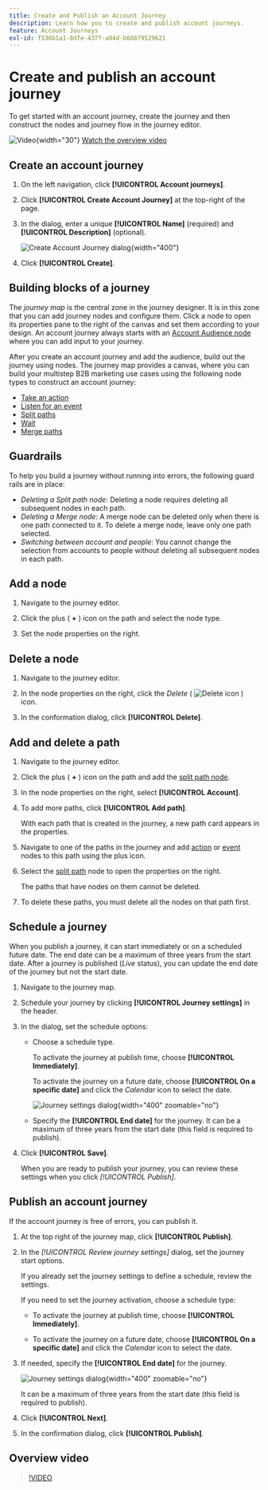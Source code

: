 ```yaml
---
title: Create and Publish an Account Journey
description: Learn how you to create and publish account journeys.
feature: Account Journeys
exl-id: f536b1a1-8dfe-437f-a84d-b66879529621
---
```

# Create and publish an account journey

To get started with an account journey, create the journey and then construct the nodes and journey flow in the journey editor.

![Video](../../assets/do-not-localize/icon-video.svg){width="30"} [Watch the overview video](#overview-video)

## Create an account journey

1. On the left navigation, click **[!UICONTROL Account journeys]**.

1. Click **[!UICONTROL Create Account Journey]** at the top-right of the page.

1. In the dialog, enter a unique **[!UICONTROL Name]** (required) and **[!UICONTROL Description]** (optional).

   ![Create Account Journey dialog](./assets/account-journey-create-dialog.png){width="400"}

1. Click **[!UICONTROL Create]**.  

## Building blocks of a journey

The _journey map_ is the central zone in the journey designer. It is in this zone that you can add journey nodes and configure them. Click a node to open its properties pane to the right of the canvas and set them according to your design. An account journey always starts with an [Account Audience node](./account-audience-nodes.md) where you can add input to your journey.

After you create an account journey and add the audience, build out the journey using nodes. The journey map provides a canvas, where you can build your multistep B2B marketing use cases using the following node types to construct an account journey:

* [Take an action](./action-nodes.md)
* [Listen for an event](./listen-for-event-nodes.md)
* [Split paths](./split-merge-paths-nodes.md)
* [Wait](./wait-nodes.md)
* [Merge paths](./split-merge-paths-nodes.md)

## Guardrails

To help you build a journey without running into errors, the following guard rails are in place:

* _Deleting a Split path node_: Deleting a node requires deleting all subsequent nodes in each path.
* _Deleting a Merge node_: A merge node can be deleted only when there is one path connected to it. To delete a merge node, leave only one path selected.
* _Switching between account and people_: You cannot change the selection from accounts to people without deleting all subsequent nodes in each path.

## Add a node

1. Navigate to the journey editor.

1. Click the plus ( **+** ) icon on the path and select the node type.

1. Set the node properties on the right.

## Delete a node

1. Navigate to the journey editor.

1. In the node properties on the right, click the _Delete_ ( ![Delete icon](../assets/do-not-localize/icon-delete.svg) ) icon.

1. In the conformation dialog, click **[!UICONTROL Delete]**.

## Add and delete a path

1. Navigate to the journey editor.

1. Click the plus ( **+** ) icon on the path and add the [split path node](./split-merge-paths-nodes.md#split-paths).

1. In the node properties on the right, select **[!UICONTROL Account]**.

1. To add more paths, click **[!UICONTROL Add path]**.

   With each path that is created in the journey, a new path card appears in the properties.

1. Navigate to one of the paths in the journey and add [action](./action-nodes.md) or [event](./listen-for-event-nodes.md) nodes to this path using the plus icon.

1. Select the [split path](./split-merge-paths-nodes.md) node to open the properties on the right.

   The paths that have nodes on them cannot be deleted.

1. To delete these paths, you must delete all the nodes on that path first.

## Schedule a journey

When you publish a journey, it can start immediately or on a scheduled future date. The end date can be a maximum of three years from the start date. After a journey is published (_Live_ status), you can update the end date of the journey but not the start date.

1. Navigate to the journey map.

1. Schedule your journey by clicking **[!UICONTROL Journey settings]** in the header.

1. In the dialog, set the schedule options:

   * Choose a schedule type.
   
      To activate the journey at publish time, choose **[!UICONTROL Immediately]**.

      To activate the journey on a future date, choose **[!UICONTROL On a specific date]** and click the _Calendar_ icon to select the date.

      ![Journey settings dialog](./assets/account-journey-settings-dialog.png){width="400" zoomable="no"}
   
   * Specify the **[!UICONTROL End date]** for the journey. It can be a maximum of three years from the start date (this field is required to publish).

1. Click **[!UICONTROL Save]**.

   When you are ready to publish your journey, you can review these settings when you click _[!UICONTROL Publish]_.

## Publish an account journey

If the account journey is free of errors, you can publish it. 

1. At the top right of the journey map, click **[!UICONTROL Publish]**.

1. In the _[!UICONTROL Review journey settings]_ dialog, set the journey start options.

   If you already set the journey settings to define a schedule, review the settings.

   If you need to set the journey activation, choose a schedule type:
   
      * To activate the journey at publish time, choose **[!UICONTROL Immediately]**.

      * To activate the journey on a future date, choose **[!UICONTROL On a specific date]** and click the _Calendar_ icon to select the date.

1. If needed, specify the **[!UICONTROL End date]** for the journey.

   ![Journey settings dialog](./assets/journey-publish-dialog.png){width="400" zoomable="no"}

   It can be a maximum of three years from the start date (this field is required to publish).

1. Click **[!UICONTROL Next]**.

1. In the confirmation dialog, click **[!UICONTROL Publish]**.

## Overview video

>[!VIDEO](https://video.tv.adobe.com/v/3443204/?learn=on)
